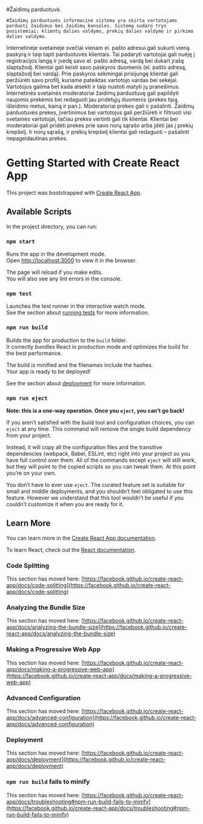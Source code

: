 #Žaidimų parduotuvė.

    #Žaidimų parduotuvės informacinė sistema yra skirta vartotojams parduoti žaidimus bei žaidimų konsoles. Sistemą sudaro trys posistemiai: klientų dalies valdymo, prekių dalies valdymo ir pirkimo dalies valdymo.
Internetinėje svetainėje svečiai vienam el. pašto adresui gali sukurti vieną paskyrą ir taip tapti parduotuvės klientais. Tai padaryti vartotojai gali nuėję į registracijos langą ir įvedę savo el. pašto adresą, vardą bei dukart įrašę slaptažodį. Klientai gali keisti savo paskyros duomenis (el. pašto adresą, slaptažodį bei vardą).
Prie paskyros sėkmingai prisijungę klientai gali peržiūrėti savo profilį, kuriame pateiktas vartotojo vardas bei sekėjai. Vartotojus galima bet kada atsekti ir taip nustoti matyti jų pranešimus.
Internetinės svetainės moderatoriai žaidimų parduotuvę gali papildyti naujomis prekėmis bei redaguoti jau pridėtųjų duomenis (prekės tipą, išleidimo metus, kainą ir pan.). Moderatoriai prekes gali ir pašalinti.
Žaidimų parduotuvės prekes, įvertinimus bei vartotojus gali peržiūrėti ir filtruoti visi svetainės vartotojai, tačiau prekes vertinti gali tik klientai.
Klientai bei moderatoriai gali pridėti prekes prie savo norų sąrašo arba įdėti jas į prekių krepšelį. Ir norų sąrašą, ir prekių krepšelį klientai gali redaguoti – pašalinti nepageidautinas prekes. 


# Getting Started with Create React App

This project was bootstrapped with [Create React App](https://github.com/facebook/create-react-app).

## Available Scripts

In the project directory, you can run:

### `npm start`

Runs the app in the development mode.\
Open [http://localhost:3000](http://localhost:3000) to view it in the browser.

The page will reload if you make edits.\
You will also see any lint errors in the console.

### `npm test`

Launches the test runner in the interactive watch mode.\
See the section about [running tests](https://facebook.github.io/create-react-app/docs/running-tests) for more information.

### `npm run build`

Builds the app for production to the `build` folder.\
It correctly bundles React in production mode and optimizes the build for the best performance.

The build is minified and the filenames include the hashes.\
Your app is ready to be deployed!

See the section about [deployment](https://facebook.github.io/create-react-app/docs/deployment) for more information.

### `npm run eject`

**Note: this is a one-way operation. Once you `eject`, you can’t go back!**

If you aren’t satisfied with the build tool and configuration choices, you can `eject` at any time. This command will remove the single build dependency from your project.

Instead, it will copy all the configuration files and the transitive dependencies (webpack, Babel, ESLint, etc) right into your project so you have full control over them. All of the commands except `eject` will still work, but they will point to the copied scripts so you can tweak them. At this point you’re on your own.

You don’t have to ever use `eject`. The curated feature set is suitable for small and middle deployments, and you shouldn’t feel obligated to use this feature. However we understand that this tool wouldn’t be useful if you couldn’t customize it when you are ready for it.

## Learn More

You can learn more in the [Create React App documentation](https://facebook.github.io/create-react-app/docs/getting-started).

To learn React, check out the [React documentation](https://reactjs.org/).

### Code Splitting

This section has moved here: [https://facebook.github.io/create-react-app/docs/code-splitting](https://facebook.github.io/create-react-app/docs/code-splitting)

### Analyzing the Bundle Size

This section has moved here: [https://facebook.github.io/create-react-app/docs/analyzing-the-bundle-size](https://facebook.github.io/create-react-app/docs/analyzing-the-bundle-size)

### Making a Progressive Web App

This section has moved here: [https://facebook.github.io/create-react-app/docs/making-a-progressive-web-app](https://facebook.github.io/create-react-app/docs/making-a-progressive-web-app)

### Advanced Configuration

This section has moved here: [https://facebook.github.io/create-react-app/docs/advanced-configuration](https://facebook.github.io/create-react-app/docs/advanced-configuration)

### Deployment

This section has moved here: [https://facebook.github.io/create-react-app/docs/deployment](https://facebook.github.io/create-react-app/docs/deployment)

### `npm run build` fails to minify

This section has moved here: [https://facebook.github.io/create-react-app/docs/troubleshooting#npm-run-build-fails-to-minify](https://facebook.github.io/create-react-app/docs/troubleshooting#npm-run-build-fails-to-minify)
